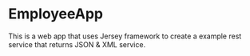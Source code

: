 # EmployeeApp
This is a web app that uses Jersey framework to create a example rest service that returns JSON & XML service.
